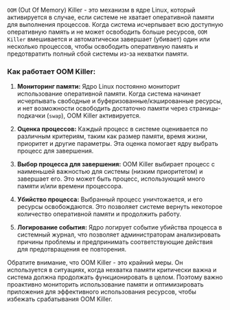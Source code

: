 `OOM` (Out Of Memory) Killer - это механизм в ядре Linux, который активируется в случае, если системе не хватает оперативной памяти для выполнения процессов. Когда система исчерпывает всю доступную оперативную память и не может освободить больше ресурсов, `OOM Killer` вмешивается и автоматически завершает (убивает) один или несколько процессов, чтобы освободить оперативную память и предотвратить полный сбой системы из-за нехватки памяти.

### Как работает OOM Killer:

1. **Мониторинг памяти:**
   Ядро Linux постоянно мониторит использование оперативной памяти. Когда система начинает исчерпывать свободные и буферизованные/кэшированные ресурсы, и нет возможности освободить достаточно памяти через страницы-подкачки (`swap`), OOM Killer активируется.

2. **Оценка процессов:**
   Каждый процесс в системе оценивается по различным критериям, таким как размер памяти, время жизни, приоритет и другие параметры. Эта оценка помогает ядру выбрать процесс для завершения.

3. **Выбор процесса для завершения:**
   OOM Killer выбирает процесс с наименьшей важностью для системы (низким приоритетом) и завершает его. Это может быть процесс, использующий много памяти и/или времени процессора.

4. **Убийство процесса:**
   Выбранный процесс уничтожается, и его ресурсы освобождаются. Это позволяет системе вернуть некоторое количество оперативной памяти и продолжить работу.

5. **Логирование события:**
   Ядро логирует событие убийства процесса в системный журнал, что позволяет администраторам анализировать причины проблемы и предпринимать соответствующие действия для предотвращения ее повторения.

Обратите внимание, что OOM Killer - это крайний меры. Он используется в ситуациях, когда нехватка памяти критически важна и система должна продолжать функционировать в целом. Поэтому важно проактивно мониторить использование памяти и оптимизировать приложения для эффективного использования ресурсов, чтобы избежать срабатывания OOM Killer.